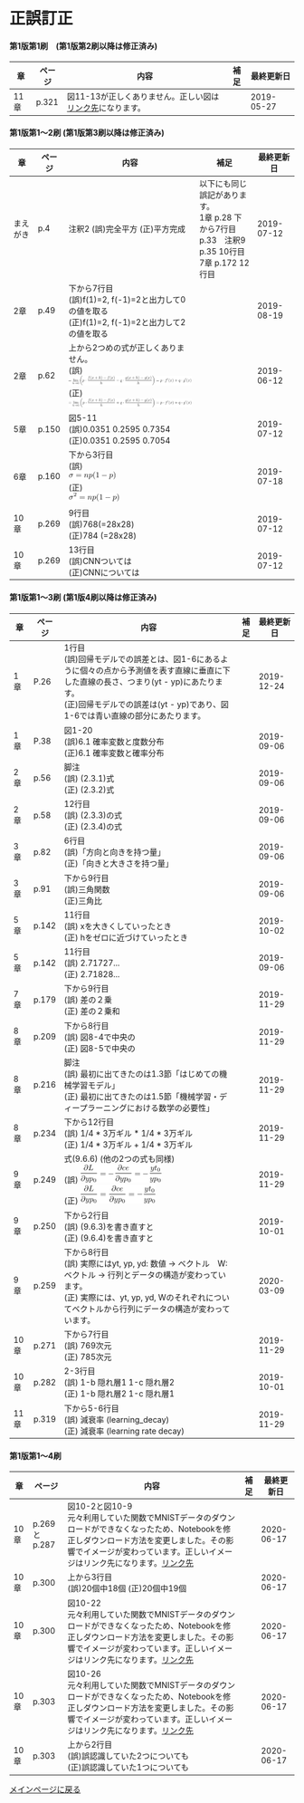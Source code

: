 # 正誤訂正

#### 第1版第1刷　(第1版第2刷以降は修正済み)
|章  |ページ  |内容　　　　　　　|補足|最終更新日|
|---|---|---|---|---|
|11章|p.321|図11-13が正しくありません。正しい図は[リンク先](images/fig11-13-m.png)になります。||2019-05-27|

#### 第1版第1〜2刷 (第1版第3刷以降は修正済み)
|章  |ページ  |内容　　　　　　　|補足|最終更新日|
|---|---|---|---|---|
|まえがき|p.4|注釈2 (誤)完全平方 (正)平方完成|以下にも同じ誤記があります。<br>1章 p.28 下から7行目<br> p.33　注釈9<br> p.35 10行目<br> 7章 p.172 12行目|2019-07-12|
|2章|p.49|下から7行目<br>(誤)f(1)=2, f(-1)=2と出力して0の値を取る<br>(正)f(1)=2, f(-1)=2と出力して2の値を取る||2019-08-19|
|2章|p.62|上から2つめの式が正しくありません。<br>(誤)![](images/formula-02-05-06-2-old.png)<br>(正)![](images/formula-02-05-06-2-new.png)||2019-06-12|
|5章|p.150|図5-11<br>(誤)0.0351 0.2595 0.7354<br> (正)0.0351 0.2595 0.7054||2019-07-12|
|6章|p.160|下から3行目<br>(誤)<br>![](images/error-06-01-1.png)<br>(正)<br>![](images/error-06-01-2.png)||2019-07-18|
|10章|p.269|9行目<br> (誤)768(=28x28) <br> (正)784 (=28x28)||2019-07-12|
|10章|p.269|13行目<br> (誤)CNNついては <br>(正)CNNについては||2019-07-12|

#### 第1版第1〜3刷 (第1版4刷以降は修正済み)
|章  |ページ  |内容　　　　　　　|補足|最終更新日|
|---|---|---|---|---|
|1章|P.26|1行目 <br> (誤)回帰モデルでの誤差とは、図1-6にあるように個々の点から予測値を表す直線に垂直に下した直線の長さ、つまり(yt - yp)にあたります。 <br> (正)回帰モデルでの誤差は(yt - yp)であり、図1-6では青い直線の部分にあたります。||2019-12-24| 
|1章|P.38|図1-20 <br> (誤)6.1 確率変数と度数分布 <br> (正)6.1 確率変数と確率分布||2019-09-06| 
|2章|p.56|脚注 <br> (誤) (2.3.1)式 <br> (正) (2.3.2)式||2019-09-06|
|2章|p.58|12行目 <br> (誤) (2.3.3)の式 <br> (正) (2.3.4)の式||2019-09-06|
|3章|p.82|6行目 <br> (誤)「方向と向きを持つ量」<br> (正)「向きと大きさを持つ量」||2019-09-06|
|3章|p.91|下から9行目 <br> (誤)三角関数 <br>(正)三角比||2019-09-06| 
|5章|p.142|11行目 <br> (誤) xを大きくしていったとき<br> (正) hをゼロに近づけていったとき||2019-10-02|
|5章|p.142|11行目 <br> (誤) 2.71727...<br> (正) 2.71828...||2019-09-06|
|7章|p.179|下から9行目<br>(誤) 差の２乗<br>(正) 差の２乗和||2019-11-29|
|8章|p.209|下から8行目<br>(誤) 図8-4で中央の<br>(正) 図8-5で中央の||2019-11-29|
|8章|p.216|脚注<br>(誤) 最初に出てきたのは1.3節「はじめての機械学習モデル」<br>(正) 最初に出てきたのは1.5節「機械学習・ディープラーニングにおける数学の必要性」||2019-11-29|
|8章|p.234|下から12行目<br>(誤) 1/4 * 3万ギル * 1/4 * 3万ギル <br>(正) 1/4 * 3万ギル + 1/4 * 3万ギル||2019-11-29|
|9章|p.249|式(9.6.6) (他の2つの式も同様)<br> (誤) ![](images/formula-09-06-08-1-old.png)<br> (正) ![](images/formula-09-06-08-1-new.png) ||2019-11-29|
|9章|p.250|下から2行目 <br> (誤) (9.6.3)を書き直すと<br> (正) (9.6.4)を書き直すと||2019-10-01|
|9章|p.259|下から8行目 <br> (誤) 実際にはyt, yp, yd: 数値 -> ベクトル　W: ベクトル -> 行列とデータの構造が変わっています。<br> (正) 実際には、yt, yp, yd, Wのそれぞれについてベクトルから行列にデータの構造が変わっています。||2020-03-09|
|10章|p.271|下から7行目 <br> (誤) 769次元<br> (正) 785次元||2019-11-29|
|10章|p.282|2-3行目 <br> (誤) 1-b 隠れ層1   1-c 隠れ層2 <br> (正) 1-b 隠れ層2  1-c 隠れ層1 <br>||2019-10-01|
|11章|p.319|下から5-6行目 <br> (誤) 減衰率 (learning_decay) <br> (正) 減衰率 (learning rate decay) <br>||2019-11-29|

#### 第1版第1〜4刷
|章  |ページ  |内容　　　　　　　|補足|最終更新日|
|---|---|---|---|---|
|10章|p.269とp.287|図10-2と図10-9 <br> 元々利用していた関数でMNISTデータのダウンロードができなくなったため、Notebookを修正しダウンロード方法を変更しました。その影響でイメージが変わっています。正しいイメージはリンク先になります。[リンク先](images/fig-10-02-m.png)||2020-06-17|
|10章|p.300|上から3行目 <br> (誤)20個中18個 (正)20個中19個||2020-06-17|
|10章|p.300|図10-22 <br> 元々利用していた関数でMNISTデータのダウンロードができなくなったため、Notebookを修正しダウンロード方法を変更しました。その影響でイメージが変わっています。正しいイメージはリンク先になります。[リンク先](images/fig-10-22-m.png)||2020-06-17|
|10章|p.303|図10-26 <br> 元々利用していた関数でMNISTデータのダウンロードができなくなったため、Notebookを修正しダウンロード方法を変更しました。その影響でイメージが変わっています。正しいイメージはリンク先になります。[リンク先](images/fig-10-26-m.png)||2020-06-17|
|10章|p.303|上から2行目 <br> (誤)誤認識していた2つについても <br>(正)誤認識していた1つについても||2020-06-17|


[メインページに戻る](./README.md)